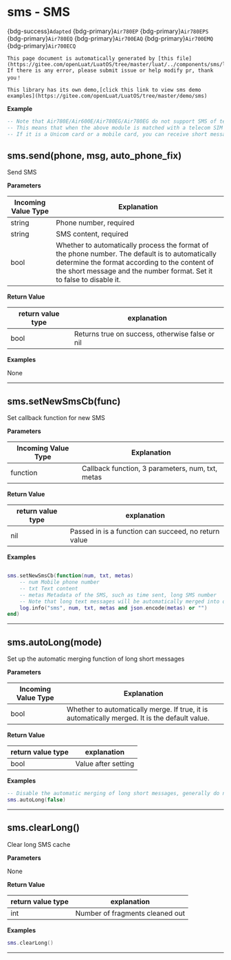 # sms - SMS

{bdg-success}`Adapted` {bdg-primary}`Air780EP` {bdg-primary}`Air780EPS` {bdg-primary}`Air780EQ` {bdg-primary}`Air700EAQ` {bdg-primary}`Air700EMQ` {bdg-primary}`Air700ECQ`

```{note}
This page document is automatically generated by [this file](https://gitee.com/openLuat/LuatOS/tree/master/luat/../components/sms/luat_lib_sms.c). If there is any error, please submit issue or help modify pr, thank you！
```

```{tip}
This library has its own demo,[click this link to view sms demo examples](https://gitee.com/openLuat/LuatOS/tree/master/demo/sms)
```

**Example**

```lua
-- Note that Air780E/Air600E/Air780EG/Air780EG do not support SMS of telecom card!!
-- This means that when the above module is matched with a telecom SIM card, it cannot send short messages from the module or receive short messages from the module.
-- If it is a Unicom card or a mobile card, you can receive short messages, but real-name cards can only send short messages.

```

## sms.send(phone, msg, auto_phone_fix)



Send SMS

**Parameters**

|Incoming Value Type | Explanation|
|-|-|
|string|Phone number, required|
|string|SMS content, required|
|bool|Whether to automatically process the format of the phone number. The default is to automatically determine the format according to the content of the short message and the number format. Set it to false to disable it.|

**Return Value**

|return value type | explanation|
|-|-|
|bool|Returns true on success, otherwise false or nil|

**Examples**

None

---

## sms.setNewSmsCb(func)



Set callback function for new SMS

**Parameters**

|Incoming Value Type | Explanation|
|-|-|
|function|Callback function, 3 parameters, num, txt, metas|

**Return Value**

|return value type | explanation|
|-|-|
|nil|Passed in is a function can succeed, no return value|

**Examples**

```lua

sms.setNewSmsCb(function(num, txt, metas)
    -- num Mobile phone number
    -- txt Text content
    -- metas Metadata of the SMS, such as time sent, long SMS number
    -- Note that long text messages will be automatically merged into one txt
    log.info("sms", num, txt, metas and json.encode(metas) or "")
end)

```

---

## sms.autoLong(mode)



Set up the automatic merging function of long short messages

**Parameters**

|Incoming Value Type | Explanation|
|-|-|
|bool|Whether to automatically merge. If true, it is automatically merged. It is the default value.|

**Return Value**

|return value type | explanation|
|-|-|
|bool|Value after setting|

**Examples**

```lua
-- Disable the automatic merging of long short messages, generally do not need to disable
sms.autoLong(false)

```

---

## sms.clearLong()



Clear long SMS cache

**Parameters**

None

**Return Value**

|return value type | explanation|
|-|-|
|int|Number of fragments cleaned out|

**Examples**

```lua
sms.clearLong()

```

---

